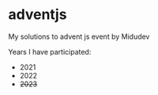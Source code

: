 # adventjs

My solutions to advent js event by Midudev

Years I have participated:

- 2021
- 2022
- ~~2023~~ 
